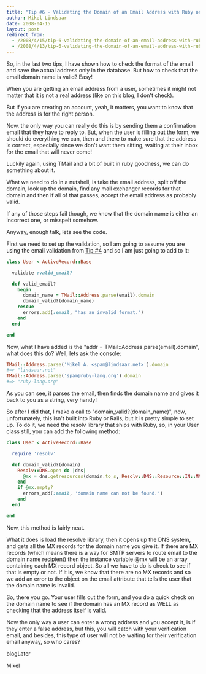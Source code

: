 ```yaml
---
title: "Tip #6 - Validating the Domain of an Email Address with Ruby on Rails"
author: Mikel Lindsaar
date: 2008-04-15
layout: post
redirect_from:
  - /2008/4/15/tip-6-validating-the-domain-of-an-email-address-with-ruby-on-rails
  - /2008/4/13/tip-6-validating-the-domain-of-an-email-address-with-ruby-on-rails
---
```

So, in the last two tips, I have shown how to check the format of the
email and save the actual address only in the database. But how to check
that the email domain name is valid? Easy!

When you are getting an email address from a user, sometimes it might
not matter that it is not a real address (like on this blog, I don't
check).

But if you are creating an account, yeah, it matters, you want to know
that the address is for the right person.

Now, the only way you can really do this is by sending them a
confirmation email that they have to reply to. But, when the user is
filling out the form, we should do everything we can, then and there to
make sure that the address is correct, especially since we don't want
them sitting, waiting at their inbox for the email that will never come!

Luckily again, using TMail and a bit of built in ruby goodness, we can
do something about it.

What we need to do in a nutshell, is take the email address, split off
the domain, look up the domain, find any mail exchanger records for that
domain and then if all of that passes, accept the email address as
probably valid.

If any of those steps fail though, we know that the domain name is
either an incorrect one, or misspelt somehow.

Anyway, enough talk, lets see the code.

First we need to set up the validation, so I am going to assume you are
using the email validation from [Tip
#4](http://lindsaar.net/2008/4/14/tip-4-detecting-a-valid-email-address)
and so I am just going to add to it:

``` ruby
class User < ActiveRecord::Base

  validate :valid_email?

  def valid_email?
    begin
      domain_name = TMail::Address.parse(email).domain
      domain_valid?(domain_name)
    rescue
      errors.add(:email, "has an invalid format.")
    end
  end

end
```

Now, what I have added is the "addr =
TMail::Address.parse(email).domain", what does this do? Well, lets ask
the console:

``` ruby
TMail::Address.parse('Mikel A. <spam@lindsaar.net>').domain
#=> "lindsaar.net"
TMail::Address.parse('spam@ruby-lang.org').domain
#=> "ruby-lang.org"
```

As you can see, it parses the email, then finds the domain name and
gives it back to you as a string, very handy!

So after I did that, I make a call to "domain_valid?(domain_name)", now,
unfortunately, this isn't built into Ruby or Rails, but it is pretty
simple to set up. To do it, we need the resolv library that ships with
Ruby, so, in your User class still, you can add the following method:

``` ruby
class User < ActiveRecord::Base

  require 'resolv'

  def domain_valid?(domain)
    Resolv::DNS.open do |dns|
      @mx = dns.getresources(domain.to_s, Resolv::DNS::Resource::IN::MX)
    end
    if @mx.empty?
      errors_add(:email, 'domain name can not be found.')
    end
  end

end
```

Now, this method is fairly neat.

What it does is load the resolve library, then it opens up the DNS
system, and gets all the MX records for the domain name you give it. If
there are MX records (which means there is a way for SMTP servers to
route email to the domain name recipient) then the instance variable
\@mx will be an array containing each MX record object. So all we have
to do is check to see if that is empty or not. If it is, we know that
there are no MX records and so we add an error to the object on the
email attribute that tells the user that the domain name is invalid.

So, there you go. Your user fills out the form, and you do a quick check
on the domain name to see if the domain has an MX record as WELL as
checking that the address itself is valid.

Now the only way a user can enter a wrong address and you accept it, is
if they enter a false address, but this, you will catch with your
verification email, and besides, this type of user will not be waiting
for their verification email anyway, so who cares?

blogLater

Mikel

